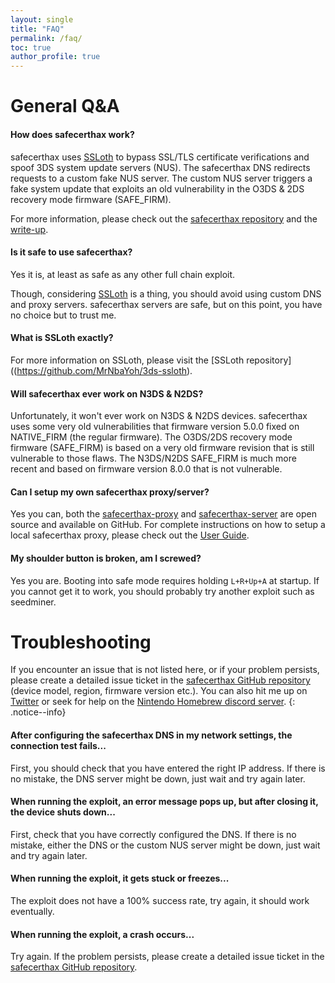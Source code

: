 ```yaml
---
layout: single
title: "FAQ"
permalink: /faq/
toc: true
author_profile: true
---
```


# General Q&A

#### How does safecerthax work?

safecerthax uses [SSLoth](https://github.com/MrNbaYoh/3ds-ssloth) to bypass SSL/TLS certificate verifications and spoof 3DS system update servers (NUS). The safecerthax DNS redirects requests to a custom fake NUS server. The custom NUS server triggers a fake system update that exploits an old vulnerability in the O3DS & 2DS recovery mode firmware (SAFE_FIRM).

For more information, please check out the [safecerthax repository](https://github.com/MrNbaYoh/safecerthax) and the [write-up](/write-up/).

#### Is it safe to use safecerthax?
Yes it is, at least as safe as any other full chain exploit.

Though, considering [SSLoth](https://github.com/MrNbaYoh/3ds-ssloth) is a thing, you should avoid using custom DNS and proxy servers. safecerthax servers are safe, but on this point, you have no choice but to trust me.

#### What is SSLoth exactly?
For more information on SSLoth, please visit the [SSLoth repository]((https://github.com/MrNbaYoh/3ds-ssloth).

#### Will safecerthax ever work on N3DS & N2DS?
Unfortunately, it won't ever work on N3DS & N2DS devices. safecerthax uses some very old vulnerabilities that firmware version 5.0.0 fixed on NATIVE_FIRM (the regular firmware). The O3DS/2DS recovery mode firmware (SAFE_FIRM) is based on a very old firmware revision that is still vulnerable to those flaws. The N3DS/N2DS SAFE_FIRM is much more recent and based on firmware version 8.0.0 that is not vulnerable.

#### Can I setup my own safecerthax proxy/server?
Yes you can, both the [safecerthax-proxy](https://github.com/MrNbaYoh/safecerthax-proxy) and [safecerthax-server](https://github.com/MrNbaYoh/safecerthax-server) are open source and available on GitHub.
For complete instructions on how to setup a local safecerthax proxy, please check out the [User Guide](/user-guide/).

#### My shoulder button is broken, am I screwed?
Yes you are. Booting into safe mode requires holding `L+R+Up+A` at startup. If you cannot get it to work, you should probably try another exploit such as seedminer.

# Troubleshooting

If you encounter an issue that is not listed here, or if your problem persists, please create a detailed issue ticket in the [safecerthax GitHub repository](https://github.com/MrNbaYoh/safecerthax/issues) (device model, region, firmware version etc.). You can also hit me up on [Twitter](https://twitter.com/MrNbaYoh) or seek for help on the [Nintendo Homebrew discord server](https://discord.gg/C29hYvh).
{: .notice--info}

#### After configuring the safecerthax DNS in my network settings, the connection test fails...
First, you should check that you have entered the right IP address. If there is no mistake, the DNS server might be down, just wait and try again later.

#### When running the exploit, an error message pops up, but after closing it, the device shuts down...
First, check that you have correctly configured the DNS. If there is no mistake, either the DNS or the custom NUS server might be down, just wait and try again later.

#### When running the exploit, it gets stuck or freezes...
The exploit does not have a 100% success rate, try again, it should work eventually.

#### When running the exploit, a crash occurs...
Try again. If the problem persists, please create a detailed issue ticket in the [safecerthax GitHub repository](https://github.com/MrNbaYoh/safecerthax/issues).
